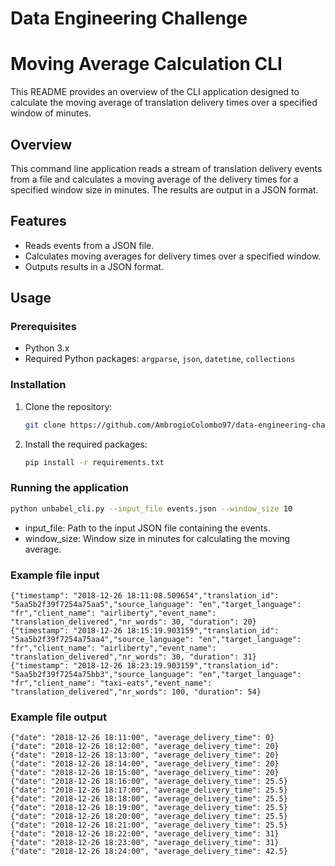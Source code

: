 # Data Engineering Challenge

# Moving Average Calculation CLI

This README provides an overview of the CLI application designed to calculate the moving average of translation delivery times over a specified window of minutes.

## Overview

This command line application reads a stream of translation delivery events from a file and calculates a moving average of the delivery times for a specified window size in minutes. The results are output in a JSON format.

## Features

- Reads events from a JSON file.
- Calculates moving averages for delivery times over a specified window.
- Outputs results in a JSON format.

## Usage

### Prerequisites

- Python 3.x
- Required Python packages: `argparse`, `json`, `datetime`, `collections`

### Installation

1. Clone the repository:
   ```bash
   git clone https://github.com/AmbrogioColombo97/data-engineering-challenge.git
   ```
   
2. Install the required packages:
   ```bash
   pip install -r requirements.txt
   ```
   
### Running the application
   ```bash
   python unbabel_cli.py --input_file events.json --window_size 10
   ```
- input_file: Path to the input JSON file containing the events.
- window_size: Window size in minutes for calculating the moving average.   

### Example file input
    {"timestamp": "2018-12-26 18:11:08.509654","translation_id": "5aa5b2f39f7254a75aa5","source_language": "en","target_language": "fr","client_name": "airliberty","event_name": "translation_delivered","nr_words": 30, "duration": 20}
	{"timestamp": "2018-12-26 18:15:19.903159","translation_id": "5aa5b2f39f7254a75aa4","source_language": "en","target_language": "fr","client_name": "airliberty","event_name": "translation_delivered","nr_words": 30, "duration": 31}
	{"timestamp": "2018-12-26 18:23:19.903159","translation_id": "5aa5b2f39f7254a75bb3","source_language": "en","target_language": "fr","client_name": "taxi-eats","event_name": "translation_delivered","nr_words": 100, "duration": 54}

### Example file output
```
{"date": "2018-12-26 18:11:00", "average_delivery_time": 0}
{"date": "2018-12-26 18:12:00", "average_delivery_time": 20}
{"date": "2018-12-26 18:13:00", "average_delivery_time": 20}
{"date": "2018-12-26 18:14:00", "average_delivery_time": 20}
{"date": "2018-12-26 18:15:00", "average_delivery_time": 20}
{"date": "2018-12-26 18:16:00", "average_delivery_time": 25.5}
{"date": "2018-12-26 18:17:00", "average_delivery_time": 25.5}
{"date": "2018-12-26 18:18:00", "average_delivery_time": 25.5}
{"date": "2018-12-26 18:19:00", "average_delivery_time": 25.5}
{"date": "2018-12-26 18:20:00", "average_delivery_time": 25.5}
{"date": "2018-12-26 18:21:00", "average_delivery_time": 25.5}
{"date": "2018-12-26 18:22:00", "average_delivery_time": 31}
{"date": "2018-12-26 18:23:00", "average_delivery_time": 31}
{"date": "2018-12-26 18:24:00", "average_delivery_time": 42.5}
```
